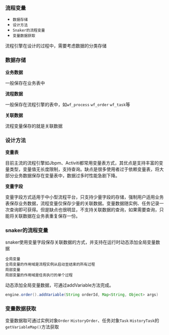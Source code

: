 ### 流程变量

- `数据存储`
- `设计方法`
- `Snaker的流程变量`
- `变量数据获取`

流程引擎在设计的过程中，需要考虑数据的分类存储

### 数据存储

**业务数据**

一般保存在业务表中

**流程数据**

一般保存在流程引擎的表中，如`wf_process` `wf_order` `wf_task`等

**关联数据**

流程变量保存的就是关联数据

### 设计方法

**变量表**

目前主流的流程引擎如Jbpm、Activiti都常用变量表方式，其优点是支持丰富的变量类型，变量值无长度限制，支持查询。缺点是很多使用者过于依赖变量表，将大部分业务数据保存在变量表中，数据过多时性能急剧下降。

**变量字段**

变量字段方式适用于中小型流程平台，只支持少量字段的存储，强制用户适用业务表保存业务数据，流程变量仅保存少量的关联数据。变量数据随实例、任务记录一次查询即可获得。但是缺点也很明显，不支持关联数据的查询，如果需要查询，只能将关联数据在业务表重复保存一份。

### snaker的流程变量

snaker使用变量字段保存关联数据的方式，并支持在运行时动态添加全局变量数据

```
全局变量
全局变量的作用域是流程实例从启动至结束的所有过程
局部变量
局部变量的作用域是任务执行的单个过程
```

动态添加全局变量数据，可通过addVariable方法完成。

```java
engine.order().addVariable(String orderId, Map<String, Object> args)
```

### 变量数据获取

变量数据取可通过实例对象`Order` `HistoryOrder`、任务对象`Task` `HistoryTask`的`getVariableMap()`方法获取

